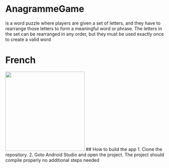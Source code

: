 # AnagrammeGame
is a word puzzle where players are given a set of letters, and they have to rearrange those letters to form a meaningful word or phrase.
 The letters in the set can be rearranged in any order, but they must be used exactly once to create a valid word
 # French
 <img src="https://raw.githubusercontent.com/nabilidrissi/AnagrammeGame/blob/master/images/first.png" width="248px"/>
 ## How to build the app
 1. Clone the repository.
 2. Goto Android Studio and open the project.
 The project should compile properly no additional steps needed

